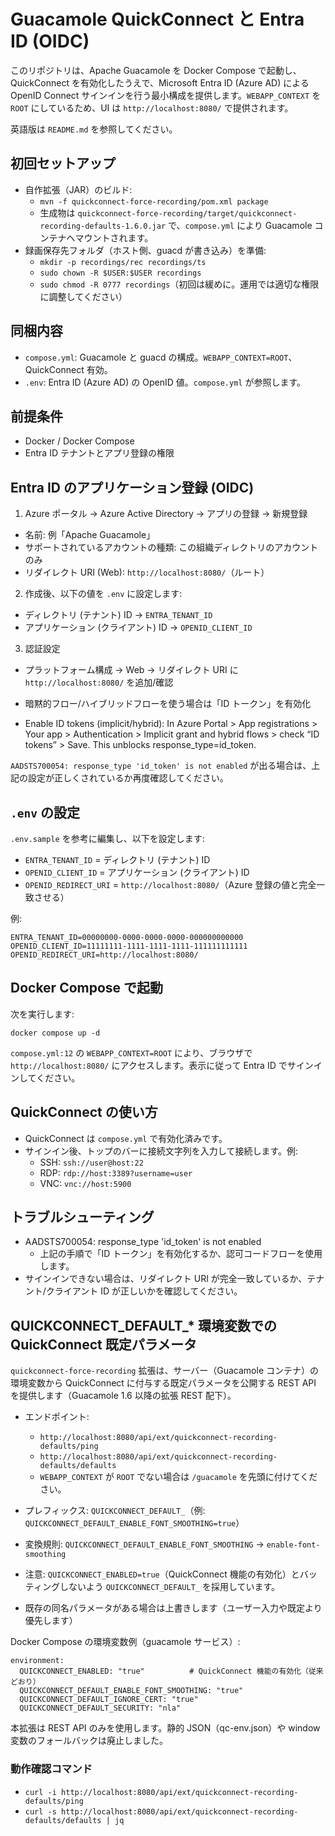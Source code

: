 # Guacamole QuickConnect と Entra ID (OIDC)

このリポジトリは、Apache Guacamole を Docker Compose で起動し、QuickConnect を有効化したうえで、Microsoft Entra ID (Azure AD) による OpenID Connect サインインを行う最小構成を提供します。`WEBAPP_CONTEXT` を `ROOT` にしているため、UI は `http://localhost:8080/` で提供されます。

英語版は `README.md` を参照してください。

## 初回セットアップ
- 自作拡張（JAR）のビルド:
  - `mvn -f quickconnect-force-recording/pom.xml package`
  - 生成物は `quickconnect-force-recording/target/quickconnect-recording-defaults-1.6.0.jar` で、`compose.yml` により Guacamole コンテナへマウントされます。
- 録画保存先フォルダ（ホスト側、guacd が書き込み）を準備:
  - `mkdir -p recordings/rec recordings/ts`
  - `sudo chown -R $USER:$USER recordings`
  - `sudo chmod -R 0777 recordings`（初回は緩めに。運用では適切な権限に調整してください）

## 同梱内容
- `compose.yml`: Guacamole と guacd の構成。`WEBAPP_CONTEXT=ROOT`、QuickConnect 有効。
- `.env`: Entra ID (Azure AD) の OpenID 値。`compose.yml` が参照します。

## 前提条件
- Docker / Docker Compose
- Entra ID テナントとアプリ登録の権限

## Entra ID のアプリケーション登録 (OIDC)
1) Azure ポータル → Azure Active Directory → アプリの登録 → 新規登録
- 名前: 例「Apache Guacamole」
- サポートされているアカウントの種類: この組織ディレクトリのアカウントのみ
- リダイレクト URI (Web): `http://localhost:8080/`（ルート）

2) 作成後、以下の値を `.env` に設定します:
- ディレクトリ (テナント) ID → `ENTRA_TENANT_ID`
- アプリケーション (クライアント) ID → `OPENID_CLIENT_ID`

3) 認証設定
- プラットフォーム構成 → Web → リダイレクト URI に `http://localhost:8080/` を追加/確認
- 暗黙的フロー/ハイブリッドフローを使う場合は「ID トークン」を有効化

- Enable ID tokens (implicit/hybrid): In Azure Portal > App registrations > Your app > Authentication > Implicit grant and hybrid flows > check “ID tokens” > Save. This unblocks response_type=id_token.

`AADSTS700054: response_type 'id_token' is not enabled` が出る場合は、上記の設定が正しくされているか再度確認してください。

## `.env` の設定
`.env.sample` を参考に編集し、以下を設定します:
- `ENTRA_TENANT_ID` = ディレクトリ (テナント) ID
- `OPENID_CLIENT_ID` = アプリケーション (クライアント) ID
- `OPENID_REDIRECT_URI` = `http://localhost:8080/`（Azure 登録の値と完全一致させる）

例:

```
ENTRA_TENANT_ID=00000000-0000-0000-0000-000000000000
OPENID_CLIENT_ID=11111111-1111-1111-1111-111111111111
OPENID_REDIRECT_URI=http://localhost:8080/
```

## Docker Compose で起動
次を実行します:

```
docker compose up -d
```

`compose.yml:12` の `WEBAPP_CONTEXT=ROOT` により、ブラウザで `http://localhost:8080/` にアクセスします。表示に従って Entra ID でサインインしてください。

## QuickConnect の使い方
- QuickConnect は `compose.yml` で有効化済みです。
- サインイン後、トップのバーに接続文字列を入力して接続します。例:
  - SSH: `ssh://user@host:22`
  - RDP: `rdp://host:3389?username=user`
  - VNC: `vnc://host:5900`

## トラブルシューティング
- AADSTS700054: response_type 'id_token' is not enabled
  - 上記の手順で「ID トークン」を有効化するか、認可コードフローを使用します。
- サインインできない場合は、リダイレクト URI が完全一致しているか、テナント/クライアント ID が正しいかを確認してください。

## QUICKCONNECT_DEFAULT_* 環境変数での QuickConnect 既定パラメータ

`quickconnect-force-recording` 拡張は、サーバー（Guacamole コンテナ）の環境変数から QuickConnect に付与する既定パラメータを公開する REST API を提供します（Guacamole 1.6 以降の拡張 REST 配下）。

- エンドポイント:
  - `http://localhost:8080/api/ext/quickconnect-recording-defaults/ping`
  - `http://localhost:8080/api/ext/quickconnect-recording-defaults/defaults`
  - `WEBAPP_CONTEXT` が `ROOT` でない場合は `/guacamole` を先頭に付けてください。
- プレフィックス: `QUICKCONNECT_DEFAULT_`（例: `QUICKCONNECT_DEFAULT_ENABLE_FONT_SMOOTHING=true`）
- 変換規則: `QUICKCONNECT_DEFAULT_ENABLE_FONT_SMOOTHING` → `enable-font-smoothing`
- 注意: `QUICKCONNECT_ENABLED=true`（QuickConnect 機能の有効化）とバッティングしないよう `QUICKCONNECT_DEFAULT_` を採用しています。

- 既存の同名パラメータがある場合は上書きします（ユーザー入力や既定より優先します）

Docker Compose の環境変数例（guacamole サービス）:

```
environment:
  QUICKCONNECT_ENABLED: "true"          # QuickConnect 機能の有効化（従来どおり）
  QUICKCONNECT_DEFAULT_ENABLE_FONT_SMOOTHING: "true"
  QUICKCONNECT_DEFAULT_IGNORE_CERT: "true"
  QUICKCONNECT_DEFAULT_SECURITY: "nla"
```

本拡張は REST API のみを使用します。静的 JSON（qc-env.json）や window 変数のフォールバックは廃止しました。

### 動作確認コマンド
- `curl -i http://localhost:8080/api/ext/quickconnect-recording-defaults/ping`
- `curl -s http://localhost:8080/api/ext/quickconnect-recording-defaults/defaults | jq`
